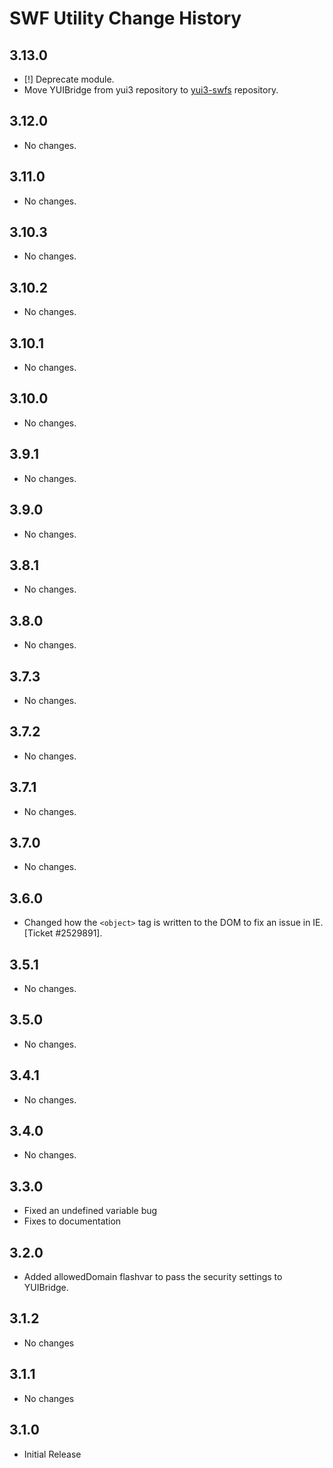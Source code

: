 SWF Utility Change History
==========================

3.13.0
------

* [!] Deprecate module.
* Move YUIBridge from yui3 repository to <a href="https://github.com/yui/yui3-swfs">yui3-swfs</a> repository.

3.12.0
------

* No changes.

3.11.0
------

* No changes.

3.10.3
------

* No changes.

3.10.2
------

* No changes.

3.10.1
------

* No changes.

3.10.0
------

* No changes.

3.9.1
-----

* No changes.

3.9.0
-----

* No changes.

3.8.1
-----

* No changes.

3.8.0
-----

* No changes.

3.7.3
-----

* No changes.

3.7.2
-----

* No changes.

3.7.1
-----

* No changes.

3.7.0
-----

* No changes.

3.6.0
-----

* Changed how the `<object>` tag is written to the DOM to fix an issue in IE.
  [Ticket #2529891].

3.5.1
-----

* No changes.

3.5.0
-----

* No changes.

3.4.1
-----

* No changes.

3.4.0
-----

* No changes.

3.3.0
-----

* Fixed an undefined variable bug
* Fixes to documentation

3.2.0
-----

* Added allowedDomain flashvar to pass the security settings to YUIBridge.

3.1.2
-----

* No changes

3.1.1
-----

* No changes

3.1.0
-----

* Initial Release
